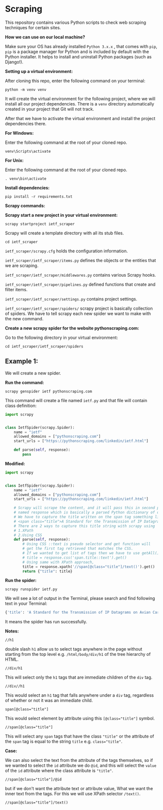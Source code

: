 # Scraping

This repository contains various Python scripts to check web scraping techniques for certain sites.

**How we can use on our local machine?**

Make sure your OS has already installed `Python 3.x.x` , that comes with `pip`, `pip` is a package manager for Python and is included by default with the Python installer. It helps to install and uninstall Python packages (such as Django!).

**Setting up a virtual environment:**

After cloning this repo, enter the following command on your terminal:

    python -m venv venv

It will create the virtual environment for the following project, where we will install all our project dependencies. There is a `venv` directory automatically created in your project that Git will not track.

After that we have to activate the virtual environment and install the project dependencies there.

**For Windows:**

Enter the following command at the root of your cloned repo.

    venv\Scripts\activate

**For Unix:**

Enter the following command at the root of your cloned repo.

    . venv\bin\activate

**Install dependencies:**

    pip install -r requirements.txt

**Scrapy commands:**

**Scrapy start a new project in your virtual environment:**

    scrapy startproject ietf_scraper

Scrapy will create a template directory with all its stub files.

`cd ietf_scraper`

`ietf_scraper/scrapy.cfg` holds the configuration information.

`ietf_scraper/ietf_scraper/items.py` defines the objects or the entities that we are scraping.

`ietf_scraper/ietf_scraper/middlewares.py` contains various Scrapy hooks.

`ietf_scraper/ietf_scraper/pipelines.py` defined functions that create and filter items.

`ietf_scraper/ietf_scraper/settings.py` contains project settings.

`ietf_scraper/ietf_scraper/spiders/` scrapy project is basically collection of spiders. We have to tell scrapy each new spider we want to make with the new command.

**Create a new scrapy spider for the website pythonscraping.com:**

Go to the following directory in your virtual environment:

`cd ietf_scraper/ietf_scraper/spiders`

## Example 1:

We will create a new spider.

**Run the command:**

    scrapy genspider ietf pythonscraping.com

This command will create a file named `ietf.py` and that file will contain class definition:  
  
```py
import scrapy


class IetfSpider(scrapy.Spider):
    name = "ietf"
    allowed_domains = ["pythonscraping.com"]
    start_urls = ["https://pythonscraping.com/linkedin/ietf.html"]

    def parse(self, response):
        pass

```
  
  
**Modified:**  
  
```py
import scrapy


class IetfSpider(scrapy.Spider):
    name = "ietf"
    allowed_domains = ["pythonscraping.com"]
    start_urls = ["https://pythonscraping.com/linkedin/ietf.html"]

    # Scrapy will scrape the content, and it will pass this in second parameter
    # named response which is basically a parsed Python dictionary of data
    # We have to capture the title written on the span tag something like this:
    # <span class="title">A Standard for the Transmission of IP Datagrams on Avian Carriers</span>
    # There are 2 ways to capture this title string with scrapy using
    # 1.XPath
    # 2.Using CSS
    def parse(self, response):
        # Using CSS ::text is pseudo selector and get function will
        # get the first tag retrieved that matches the CSS.
        # If we wanted to get list of tags then we have to use getAll()
        # title = response.css('span.title::text').get()
        # Using same with XPath approach,
        title = response.xpath('//span[@class="title"]/text()').get()
        return {"title": title}
```
  
**Run the spider:**  
  
    scrapy runspider ietf.py

We will see a lot of output in the Terminal, please search and find following text in your Terminal:

```py
{'title': 'A Standard for the Transmission of IP Datagrams on Avian Carriers'}
```

It means the spider has run successfully.

**Notes:**

`//h1`

double slash `h1` allow us to select tags anywhere in the page without starting from the
top level e.g. `/html/body/div/h1`  of the tree hierarchy of HTML.

`//div/h1`

This will select only the `h1` tags that are immediate children of the `div` tag.


`//div//h1`

This would select an `h1` tag that falls anywhere under a `div` tag, regardless of whether or not it was an immediate child.

`span[@class="title"]`

This would select element by attribute using this `[@class="title"]` symbol.

`//span[@class="title"]`

This will select any `span` tags that have the class `"title"` or the attribute of the `span` tag is equal to the string `title` e.g. `class="title"`.

**Case:**

We can also select the text from the attribute of the tags themselves, so if we wanted to select the `id` attribute
we do `@id`, and this will select the `value` of the `id` attribute where the class attribute is `"title"`.

`//span[@class="title"]/@id`

but if we don't want the attribute text or attribute value, What we want the inner text from the tags. For this we will use XPath selector `/text()`.

`//span[@class="title"]/text()`




